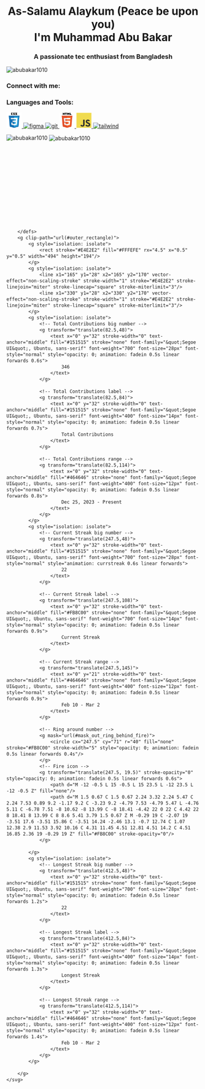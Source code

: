 <h1 align="center">As-Salamu Alaykum (Peace be upon you) </br> I'm Muhammad Abu Bakar</h1>
<h3 align="center">A passionate tec enthusiast from Bangladesh</h3>

<p align="left"> <img src="https://komarev.com/ghpvc/?username=abubakar1010&label=Profile%20views&color=0e75b6&style=flat" alt="abubakar1010" /> </p>

<h3 align="left">Connect with me:</h3>
<p align="left">
</p>

<h3 align="left">Languages and Tools:</h3>
<p align="left"> <a href="https://www.w3schools.com/css/" target="_blank" rel="noreferrer"> <img src="https://raw.githubusercontent.com/devicons/devicon/master/icons/css3/css3-original-wordmark.svg" alt="css3" width="40" height="40"/> </a> <a href="https://www.figma.com/" target="_blank" rel="noreferrer"> <img src="https://www.vectorlogo.zone/logos/figma/figma-icon.svg" alt="figma" width="40" height="40"/> </a> <a href="https://git-scm.com/" target="_blank" rel="noreferrer"> <img src="https://www.vectorlogo.zone/logos/git-scm/git-scm-icon.svg" alt="git" width="40" height="40"/> </a> <a href="https://www.w3.org/html/" target="_blank" rel="noreferrer"> <img src="https://raw.githubusercontent.com/devicons/devicon/master/icons/html5/html5-original-wordmark.svg" alt="html5" width="40" height="40"/> </a> <a href="https://developer.mozilla.org/en-US/docs/Web/JavaScript" target="_blank" rel="noreferrer"> <img src="https://raw.githubusercontent.com/devicons/devicon/master/icons/javascript/javascript-original.svg" alt="javascript" width="40" height="40"/> </a> <a href="https://tailwindcss.com/" target="_blank" rel="noreferrer"> <img src="https://www.vectorlogo.zone/logos/tailwindcss/tailwindcss-icon.svg" alt="tailwind" width="40" height="40"/> </a> </p>

<p><img align="left" src="https://github-readme-stats.vercel.app/api/top-langs?username=abubakar1010&show_icons=true&locale=en&layout=compact" alt="abubakar1010" /></p>

<p>&nbsp;<img align="center" src="https://github-readme-stats.vercel.app/api?username=abubakar1010&show_icons=true&locale=en" alt="abubakar1010" /></p>

<svg xmlns="http://www.w3.org/2000/svg" xmlns:xlink="http://www.w3.org/1999/xlink" style="isolation: isolate" viewBox="0 0 495 195" width="495px" height="195px" direction="ltr">
        <style>
            @keyframes currstreak {
                0% { font-size: 3px; opacity: 0.2; }
                80% { font-size: 34px; opacity: 1; }
                100% { font-size: 28px; opacity: 1; }
            }
            @keyframes fadein {
                0% { opacity: 0; }
                100% { opacity: 1; }
            }
        </style>
        <defs>
            <clipPath id="outer_rectangle">
                <rect width="495" height="195" rx="4.5"/>
            </clipPath>
            <mask id="mask_out_ring_behind_fire">
                <rect width="495" height="195" fill="white"/>
                <ellipse id="mask-ellipse" cx="247.5" cy="32" rx="13" ry="18" fill="black"/>
            </mask>
            
        </defs>
        <g clip-path="url(#outer_rectangle)">
            <g style="isolation: isolate">
                <rect stroke="#E4E2E2" fill="#FFFEFE" rx="4.5" x="0.5" y="0.5" width="494" height="194"/>
            </g>
            <g style="isolation: isolate">
                <line x1="165" y1="28" x2="165" y2="170" vector-effect="non-scaling-stroke" stroke-width="1" stroke="#E4E2E2" stroke-linejoin="miter" stroke-linecap="square" stroke-miterlimit="3"/>
                <line x1="330" y1="28" x2="330" y2="170" vector-effect="non-scaling-stroke" stroke-width="1" stroke="#E4E2E2" stroke-linejoin="miter" stroke-linecap="square" stroke-miterlimit="3"/>
            </g>
            <g style="isolation: isolate">
                <!-- Total Contributions big number -->
                <g transform="translate(82.5,48)">
                    <text x="0" y="32" stroke-width="0" text-anchor="middle" fill="#151515" stroke="none" font-family="&quot;Segoe UI&quot;, Ubuntu, sans-serif" font-weight="700" font-size="28px" font-style="normal" style="opacity: 0; animation: fadein 0.5s linear forwards 0.6s">
                        346
                    </text>
                </g>

                <!-- Total Contributions label -->
                <g transform="translate(82.5,84)">
                    <text x="0" y="32" stroke-width="0" text-anchor="middle" fill="#151515" stroke="none" font-family="&quot;Segoe UI&quot;, Ubuntu, sans-serif" font-weight="400" font-size="14px" font-style="normal" style="opacity: 0; animation: fadein 0.5s linear forwards 0.7s">
                        Total Contributions
                    </text>
                </g>

                <!-- Total Contributions range -->
                <g transform="translate(82.5,114)">
                    <text x="0" y="32" stroke-width="0" text-anchor="middle" fill="#464646" stroke="none" font-family="&quot;Segoe UI&quot;, Ubuntu, sans-serif" font-weight="400" font-size="12px" font-style="normal" style="opacity: 0; animation: fadein 0.5s linear forwards 0.8s">
                        Dec 25, 2023 - Present
                    </text>
                </g>
            </g>
            <g style="isolation: isolate">
                <!-- Current Streak big number -->
                <g transform="translate(247.5,48)">
                    <text x="0" y="32" stroke-width="0" text-anchor="middle" fill="#151515" stroke="none" font-family="&quot;Segoe UI&quot;, Ubuntu, sans-serif" font-weight="700" font-size="28px" font-style="normal" style="animation: currstreak 0.6s linear forwards">
                        22
                    </text>
                </g>

                <!-- Current Streak label -->
                <g transform="translate(247.5,108)">
                    <text x="0" y="32" stroke-width="0" text-anchor="middle" fill="#FB8C00" stroke="none" font-family="&quot;Segoe UI&quot;, Ubuntu, sans-serif" font-weight="700" font-size="14px" font-style="normal" style="opacity: 0; animation: fadein 0.5s linear forwards 0.9s">
                        Current Streak
                    </text>
                </g>

                <!-- Current Streak range -->
                <g transform="translate(247.5,145)">
                    <text x="0" y="21" stroke-width="0" text-anchor="middle" fill="#464646" stroke="none" font-family="&quot;Segoe UI&quot;, Ubuntu, sans-serif" font-weight="400" font-size="12px" font-style="normal" style="opacity: 0; animation: fadein 0.5s linear forwards 0.9s">
                        Feb 10 - Mar 2
                    </text>
                </g>

                <!-- Ring around number -->
                <g mask="url(#mask_out_ring_behind_fire)">
                    <circle cx="247.5" cy="71" r="40" fill="none" stroke="#FB8C00" stroke-width="5" style="opacity: 0; animation: fadein 0.5s linear forwards 0.4s"/>
                </g>
                <!-- Fire icon -->
                <g transform="translate(247.5, 19.5)" stroke-opacity="0" style="opacity: 0; animation: fadein 0.5s linear forwards 0.6s">
                    <path d="M -12 -0.5 L 15 -0.5 L 15 23.5 L -12 23.5 L -12 -0.5 Z" fill="none"/>
                    <path d="M 1.5 0.67 C 1.5 0.67 2.24 3.32 2.24 5.47 C 2.24 7.53 0.89 9.2 -1.17 9.2 C -3.23 9.2 -4.79 7.53 -4.79 5.47 L -4.76 5.11 C -6.78 7.51 -8 10.62 -8 13.99 C -8 18.41 -4.42 22 0 22 C 4.42 22 8 18.41 8 13.99 C 8 8.6 5.41 3.79 1.5 0.67 Z M -0.29 19 C -2.07 19 -3.51 17.6 -3.51 15.86 C -3.51 14.24 -2.46 13.1 -0.7 12.74 C 1.07 12.38 2.9 11.53 3.92 10.16 C 4.31 11.45 4.51 12.81 4.51 14.2 C 4.51 16.85 2.36 19 -0.29 19 Z" fill="#FB8C00" stroke-opacity="0"/>
                </g>

            </g>
            <g style="isolation: isolate">
                <!-- Longest Streak big number -->
                <g transform="translate(412.5,48)">
                    <text x="0" y="32" stroke-width="0" text-anchor="middle" fill="#151515" stroke="none" font-family="&quot;Segoe UI&quot;, Ubuntu, sans-serif" font-weight="700" font-size="28px" font-style="normal" style="opacity: 0; animation: fadein 0.5s linear forwards 1.2s">
                        22
                    </text>
                </g>

                <!-- Longest Streak label -->
                <g transform="translate(412.5,84)">
                    <text x="0" y="32" stroke-width="0" text-anchor="middle" fill="#151515" stroke="none" font-family="&quot;Segoe UI&quot;, Ubuntu, sans-serif" font-weight="400" font-size="14px" font-style="normal" style="opacity: 0; animation: fadein 0.5s linear forwards 1.3s">
                        Longest Streak
                    </text>
                </g>

                <!-- Longest Streak range -->
                <g transform="translate(412.5,114)">
                    <text x="0" y="32" stroke-width="0" text-anchor="middle" fill="#464646" stroke="none" font-family="&quot;Segoe UI&quot;, Ubuntu, sans-serif" font-weight="400" font-size="12px" font-style="normal" style="opacity: 0; animation: fadein 0.5s linear forwards 1.4s">
                        Feb 10 - Mar 2
                    </text>
                </g>
            </g>
            
        </g>
    </svg>
